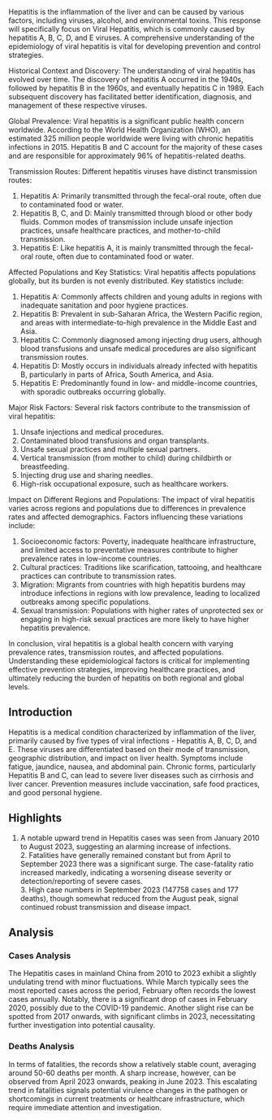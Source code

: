 Hepatitis is the inflammation of the liver and can be caused by various factors, including viruses, alcohol, and environmental toxins. This response will specifically focus on Viral Hepatitis, which is commonly caused by hepatitis A, B, C, D, and E viruses. A comprehensive understanding of the epidemiology of viral hepatitis is vital for developing prevention and control strategies.

Historical Context and Discovery:
The understanding of viral hepatitis has evolved over time. The discovery of hepatitis A occurred in the 1940s, followed by hepatitis B in the 1960s, and eventually hepatitis C in 1989. Each subsequent discovery has facilitated better identification, diagnosis, and management of these respective viruses.

Global Prevalence:
Viral hepatitis is a significant public health concern worldwide. According to the World Health Organization (WHO), an estimated 325 million people worldwide were living with chronic hepatitis infections in 2015. Hepatitis B and C account for the majority of these cases and are responsible for approximately 96% of hepatitis-related deaths.

Transmission Routes:
Different hepatitis viruses have distinct transmission routes:
1. Hepatitis A: Primarily transmitted through the fecal-oral route, often due to contaminated food or water.
2. Hepatitis B, C, and D: Mainly transmitted through blood or other body fluids. Common modes of transmission include unsafe injection practices, unsafe healthcare practices, and mother-to-child transmission.
3. Hepatitis E: Like hepatitis A, it is mainly transmitted through the fecal-oral route, often due to contaminated food or water.

Affected Populations and Key Statistics:
Viral hepatitis affects populations globally, but its burden is not evenly distributed. Key statistics include:
1. Hepatitis A: Commonly affects children and young adults in regions with inadequate sanitation and poor hygiene practices.
2. Hepatitis B: Prevalent in sub-Saharan Africa, the Western Pacific region, and areas with intermediate-to-high prevalence in the Middle East and Asia.
3. Hepatitis C: Commonly diagnosed among injecting drug users, although blood transfusions and unsafe medical procedures are also significant transmission routes.
4. Hepatitis D: Mostly occurs in individuals already infected with hepatitis B, particularly in parts of Africa, South America, and Asia.
5. Hepatitis E: Predominantly found in low- and middle-income countries, with sporadic outbreaks occurring globally.

Major Risk Factors:
Several risk factors contribute to the transmission of viral hepatitis:
1. Unsafe injections and medical procedures.
2. Contaminated blood transfusions and organ transplants.
3. Unsafe sexual practices and multiple sexual partners.
4. Vertical transmission (from mother to child) during childbirth or breastfeeding.
5. Injecting drug use and sharing needles.
6. High-risk occupational exposure, such as healthcare workers.

Impact on Different Regions and Populations:
The impact of viral hepatitis varies across regions and populations due to differences in prevalence rates and affected demographics. Factors influencing these variations include:
1. Socioeconomic factors: Poverty, inadequate healthcare infrastructure, and limited access to preventative measures contribute to higher prevalence rates in low-income countries.
2. Cultural practices: Traditions like scarification, tattooing, and healthcare practices can contribute to transmission rates.
3. Migration: Migrants from countries with high hepatitis burdens may introduce infections in regions with low prevalence, leading to localized outbreaks among specific populations.
4. Sexual transmission: Populations with higher rates of unprotected sex or engaging in high-risk sexual practices are more likely to have higher hepatitis prevalence.

In conclusion, viral hepatitis is a global health concern with varying prevalence rates, transmission routes, and affected populations. Understanding these epidemiological factors is critical for implementing effective prevention strategies, improving healthcare practices, and ultimately reducing the burden of hepatitis on both regional and global levels.
## Introduction

Hepatitis is a medical condition characterized by inflammation of the liver, primarily caused by five types of viral infections - Hepatitis A, B, C, D, and E. These viruses are differentiated based on their mode of transmission, geographic distribution, and impact on liver health. Symptoms include fatigue, jaundice, nausea, and abdominal pain. Chronic forms, particularly Hepatitis B and C, can lead to severe liver diseases such as cirrhosis and liver cancer. Prevention measures include vaccination, safe food practices, and good personal hygiene.
## Highlights

1. A notable upward trend in Hepatitis cases was seen from January 2010 to August 2023, suggesting an alarming increase of infections.<br/>2. Fatalities have generally remained constant but from April to September 2023 there was a significant surge. The case-fatality ratio increased markedly, indicating a worsening disease severity or detection/reporting of severe cases.<br/>3. High case numbers in September 2023 (147758 cases and 177 deaths), though somewhat reduced from the August peak, signal continued robust transmission and disease impact.

## Analysis

### Cases Analysis
The Hepatitis cases in mainland China from 2010 to 2023 exhibit a slightly undulating trend with minor fluctuations. While March typically sees the most reported cases across the period, February often records the lowest cases annually. Notably, there is a significant drop of cases in February 2020, possibly due to the COVID-19 pandemic. Another slight rise can be spotted from 2017 onwards, with significant climbs in 2023, necessitating further investigation into potential causality.

### Deaths Analysis
In terms of fatalities, the records show a relatively stable count, averaging around 50-60 deaths per month. A sharp increase, however, can be observed from April 2023 onwards, peaking in June 2023. This escalating trend in fatalities signals potential virulence changes in the pathogen or shortcomings in current treatments or healthcare infrastructure, which require immediate attention and investigation.

